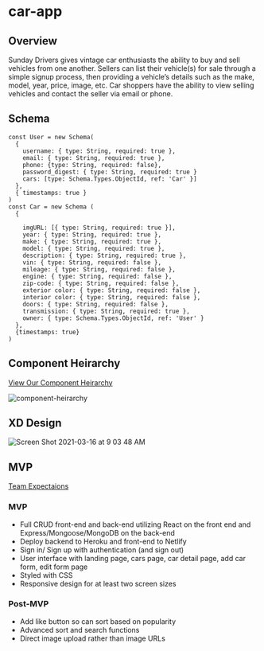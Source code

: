 # car-app

## Overview
Sunday Drivers gives vintage car enthusiasts the ability to buy and sell vehicles from one another. Sellers can list their vehicle(s) for sale through a simple signup process, then providing a vehicle’s details such as the make, model, year, price, image, etc. Car shoppers have the ability to view selling vehicles and contact the seller via email or phone. 

## Schema

```
const User = new Schema(
  {
    username: { type: String, required: true },
    email: { type: String, required: true },
    phone: {type: String, required: false},
    password_digest: { type: String, required: true }
    cars: [type: Schema.Types.ObjectId, ref: 'Car' }]
  },
  { timestamps: true }
)
const Car = new Schema (
  {

    imgURL: [{ type: String, required: true }], 
    year: { type: String, required: true },
    make: { type: String, required: true },
    model: { type: String, required: true },
    description: { type: String, required: true },
    vin: { type: String, required: false },
    mileage: { type: String, required: false },
    engine: { type: String, required: false },
    zip-code: { type: String, required: false },
    exterior color: { type: String, required: false },
    interior color: { type: String, required: false },
    doors: { type: String, required: false },
    transmission: { type: String, required: true },
    owner: { type: Schema.Types.ObjectId, ref: 'User' }
  },
  {timestamps: true}
)

```

## Component Heirarchy

[View Our Component Heirarchy](https://whimsical.com/sunday-drivers-FFbtYjfqVSFwRN7yiLmyeS)

![component-heirarchy](https://i.imgur.com/oWCkug6.png)
## XD Design
![Screen Shot 2021-03-16 at 9 03 48 AM](https://user-images.githubusercontent.com/57376725/111322173-a20c4080-8636-11eb-8a21-d6463556d4f8.png)
## MVP
[Team Expectaions](https://docs.google.com/document/d/1VPXGLWwFamYNK0Q5F6n829gybiaFZiUmm2Mh0GRq1Xo/edit)
### MVP
* Full CRUD front-end and back-end utilizing React on the front end and Express/Mongoose/MongoDB on the back-end
* Deploy backend to Heroku and front-end to Netlify
* Sign in/ Sign up with authentication (and sign out)
* User interface with landing page, cars page, car detail page, add car form, edit form page
* Styled with CSS 
* Responsive design for at least two screen sizes
### Post-MVP
* Add like button so can sort based on popularity
* Advanced sort and search functions
* Direct image upload rather than image URLs
